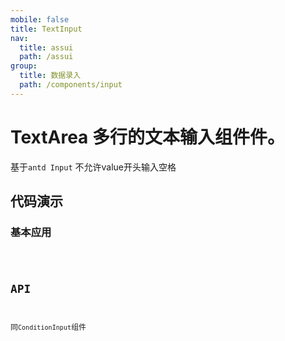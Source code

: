 ```yaml
---
mobile: false
title: TextInput
nav:
  title: assui
  path: /assui
group:
  title: 数据录入
  path: /components/input
---
```


# TextArea 多行的文本输入组件件。
基于`antd Input` 不允许value开头输入空格


## 代码演示
### 基本应用
<code hideActions='["CSB", "EXTERNAL"]' src="./demo/Index.tsx" />

## API
同`ConditionInput`组件
